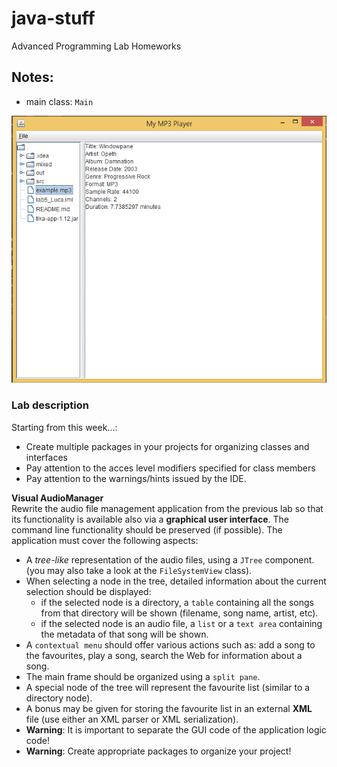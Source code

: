 # java-stuff
Advanced Programming Lab Homeworks

## Notes:
+ main class: `Main`

<a href="screen.png"><img alt="screenshot" src="screen.png" width="600" height="auto" /></a>

### Lab description

Starting from this week...:
+ Create multiple packages in your projects for organizing classes and interfaces
+ Pay attention to the acces level modifiers specified for class members
+ Pay attention to the warnings/hints issued by the IDE.


**Visual AudioManager**  
Rewrite the audio file management application from the previous lab so that its functionality is available also via a **graphical user interface**. The command line functionality should be preserved (if possible).
The application must cover the following aspects:
+ A *tree-like* representation of the audio files, using a `JTree` component. (you may also take a look at the `FileSystemView` class).
+ When selecting a node in the tree, detailed information about the current selection should be displayed:
  + if the selected node is a directory, a `table` containing all the songs from that directory will be shown (filename, song name, artist, etc).
  + if the selected node is an audio file, a `list` or a `text area` containing the metadata of that song will be shown.
+ A `contextual menu` should offer various actions such as: add a song to the favourites, play a song, search the Web for information about a song.
+ The main frame should be organized using a `split pane`.
+ A special node of the tree will represent the favourite list (similar to a directory node).
+ A bonus may be given for storing the favourite list in an external **XML** file (use either an XML parser or XML serialization).
+ **Warning**: It is important to separate the GUI code of the application logic code!
+ **Warning**: Create appropriate packages to organize your project!